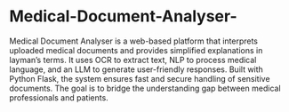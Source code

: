 # Medical-Document-Analyser-
Medical Document Analyser is a web-based platform that interprets uploaded medical documents and provides simplified explanations in layman’s terms.
It uses OCR to extract text, NLP to process medical language, and an LLM to generate user-friendly responses.
Built with Python Flask, the system ensures fast and secure handling of sensitive documents.
The goal is to bridge the understanding gap between medical professionals and patients.

